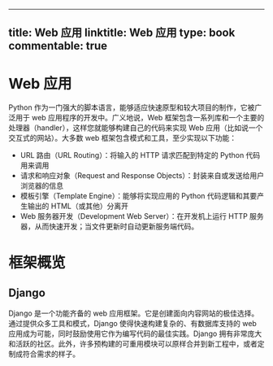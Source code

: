 
---
title: Web 应用
linktitle: Web 应用
type: book
commentable: true
---

# Web 应用

Python 作为一门强大的脚本语言，能够适应快速原型和较大项目的制作，它被广泛用于 web 应用程序的开发中。广义地说，Web 框架包含一系列库和一个主要的处理器（handler），这样您就能够构建自己的代码来实现 Web 应用（比如说一个交互式的网站）。大多数 web 框架包含模式和工具，至少实现以下功能：

- URL 路由（URL Routing）：将输入的 HTTP 请求匹配到特定的 Python 代码用来调用
- 请求和响应对象（Request and Response Objects）：封装来自或发送给用户浏览器的信息
- 模板引擎（Template Engine）：能够将实现应用的 Python 代码逻辑和其要产生输出的 HTML（或其他）分离开
- Web 服务器开发（Development Web Server）：在开发机上运行 HTTP 服务器，从而快速开发；当文件更新时自动更新服务端代码。

# 框架概览

## Django

Django 是一个功能齐备的 web 应用框架。它是创建面向内容网站的极佳选择。通过提供众多工具和模式，Django 使得快速构建复杂的、有数据库支持的 web 应用成为可能，同时鼓励使用它作为编写代码的最佳实践。Django 拥有非常庞大和活跃的社区。此外，许多预构建的可重用模块可以原样合并到新工程中，或者定制成符合需求的样子。

    